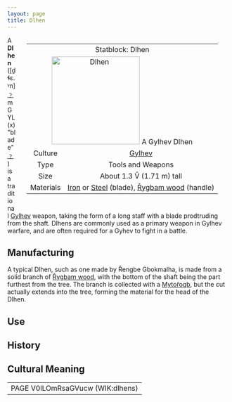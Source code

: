 ```yaml
---
layout: page
title: Dlhen
---
```



<div class="statblock" style="float: right; margin: 0px 25px 25px;">

<table style="text-align: center">
  <tr>
    <td colspan="2"> Statblock: Dlhen </td>
  </tr>
  <tr>
    <td colspan="2"> <img src="https://sidlangs.com/assets/dlhen2.jpg" alt="Dlhen" width="200" style="margin: auto;"> A Gylhev Dlhen </td>
  </tr>
  <tr>
    <td> Culture </td>
  <td> <a href="/wiki/gylhev" data-toggle="tooltip" data-placement="top" title="A people of Third Bridge">Gylhev</a> </td>
  </tr>
  <tr>
    <td> Type </td>
    <td> Tools and Weapons </td>
  </tr>
  <tr>
    <td> Size </td>
    <td> About 1.3 V̄ (1.71 m) tall  </td>
  </tr>
   <tr>
    <td> Materials </td>
    <td> <a href="/wiki/metallurgy" data-toggle="tooltip" data-placement="top" title="Metallurgical processes of the planes">Iron</a> or <a href="/wiki/metallurgy" data-toggle="tooltip" data-placement="top" title="Metallurgical processes of the planes">Steel</a> (blade), <a href="/wiki/rygbam" data-toggle="tooltip" data-placement="top" title="A tree endemic to Third Bridge that can live for thousands of years">Řygbam wood</a> (handle)</td>
  </tr>
</table>
  
</div>

A **Dlhen** ([ḏɬɛ.ᵞn] [﹖](/wiki/help/ipa) mGYL(x) "blade" [﹖](/wiki/help/langcodes)) is a traditional <a href="/wiki/gylhev" data-toggle="tooltip" data-placement="top" title="A people of Third Bridge">Gylhev</a> weapon, taking the form of a long staff with a blade prodtruding from the shaft. Dlhens are commonly used as a primary weapon in Gylhev warfare, and are often required for a Gyhev to fight in a battle. 

## Manufacturing

A typical Dlhen, such as one made by Řengbe Gbokmalha, is made from a solid branch of <a href="/wiki/rygbam" data-toggle="tooltip" data-placement="top" title="A tree endemic to Third Bridge that can live for thousands of years">Řygbam wood</a>, with the bottom of the shaft being the part furthest from the tree. The branch is collected with a <a href="/wiki/mytorogb" data-toggle="tooltip" data-placement="top" title="A traditional Gylhev tool shaped like a wide adze">Mytořogb</a>, but the cut actually extends into the tree, forming the material for the head of the Dlhen.

## Use

## History

## Cultural Meaning

<table style="text-align: center">
  <tr>
    <td> PAGE V0lLOmRsaGVucw (WIK:dlhens) </td>
  </tr>
<table style="text-align: center">  
